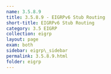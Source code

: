 ```yaml
---
name: 3.5.8.9
title: 3.5.8.9 - EIGRPv6 Stub Routing
short-title: EIGRPv6 Stub Routing
category: 3.5 EIGRP
collection: eigrp
layout: page
exam: both
sidebar: eigrp\_sidebar
permalink: 3.5.8.9.html
folder: eigrp
---
```

